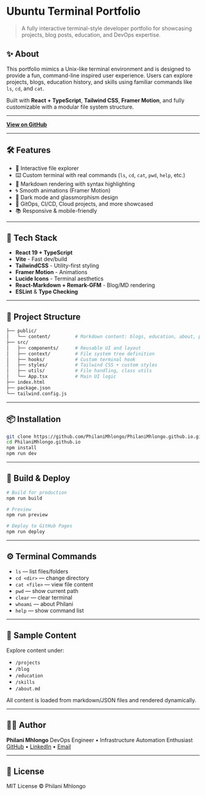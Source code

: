  # Ubuntu Terminal Portfolio

> A fully interactive terminal-style developer portfolio for showcasing projects, blog posts, education, and DevOps expertise.



## ✨ About

This portfolio mimics a Unix-like terminal environment and is designed to provide a fun, command-line inspired user experience. Users can explore projects, blogs, education history, and skills using familiar commands like `ls`, `cd`, and `cat`.

Built with **React + TypeScript**, **Tailwind CSS**, **Framer Motion**, and fully customizable with a modular file system structure.

---

**[View on GitHub](https://github.com/philanimhlongo/PhilaniMhlongo.github.io)**

---

## 🛠 Features

- 📁 Interactive file explorer
- ⌨️ Custom terminal with real commands (`ls`, `cd`, `cat`, `pwd`, `help`, etc.)
- 📄 Markdown rendering with syntax highlighting
- 🌀 Smooth animations (Framer Motion)
- 🎨 Dark mode and glassmorphism design
- 🧠 GitOps, CI/CD, Cloud projects, and more showcased
- 📚 Responsive & mobile-friendly

---

## 🧰 Tech Stack

- **React 19 + TypeScript**
- **Vite** - Fast dev/build
- **TailwindCSS** - Utility-first styling
- **Framer Motion** - Animations
- **Lucide Icons** - Terminal aesthetics
- **React-Markdown + Remark-GFM** - Blog/MD rendering
- **ESLint** & **Type Checking**

---

## 📂 Project Structure

```bash
├── public/
│   └── content/         # Markdown content: blogs, education, about, projects
├── src/
│   ├── components/      # Reusable UI and layout
│   ├── context/         # File system tree definition
│   ├── hooks/           # Custom terminal hook
│   ├── styles/          # Tailwind CSS + custom styles
│   ├── utils/           # File handling, class utils
│   └── App.tsx          # Main UI logic
├── index.html
├── package.json
└── tailwind.config.js
````

---

## 📦 Installation

```bash
git clone https://github.com/PhilaniMhlongo/PhilaniMhlongo.github.io.git
cd PhilaniMhlongo.github.io
npm install
npm run dev
```

---

## 🧪 Build & Deploy

```bash
# Build for production
npm run build

# Preview
npm run preview

# Deploy to GitHub Pages
npm run deploy
```

---

## ⚙️ Terminal Commands

* `ls` — list files/folders
* `cd <dir>` — change directory
* `cat <file>` — view file content
* `pwd` — show current path
* `clear` — clear terminal
* `whoami` — about Philani
* `help` — show command list

---

## 📖 Sample Content

Explore content under:

* `/projects`
* `/blog`
* `/education`
* `/skills`
* `/about.md`

All content is loaded from markdown/JSON files and rendered dynamically.

---

## 🧑‍💻 Author

**Philani Mhlongo**
DevOps Engineer • Infrastructure Automation Enthusiast
[GitHub](https://github.com/PhilaniMhlongo) • [LinkedIn](https://linkedin.com/in/philani-mhlongo-720382131) • [Email](mailto:mhlongophilani04@gmail.com)

---

## 📝 License

MIT License © Philani Mhlongo




